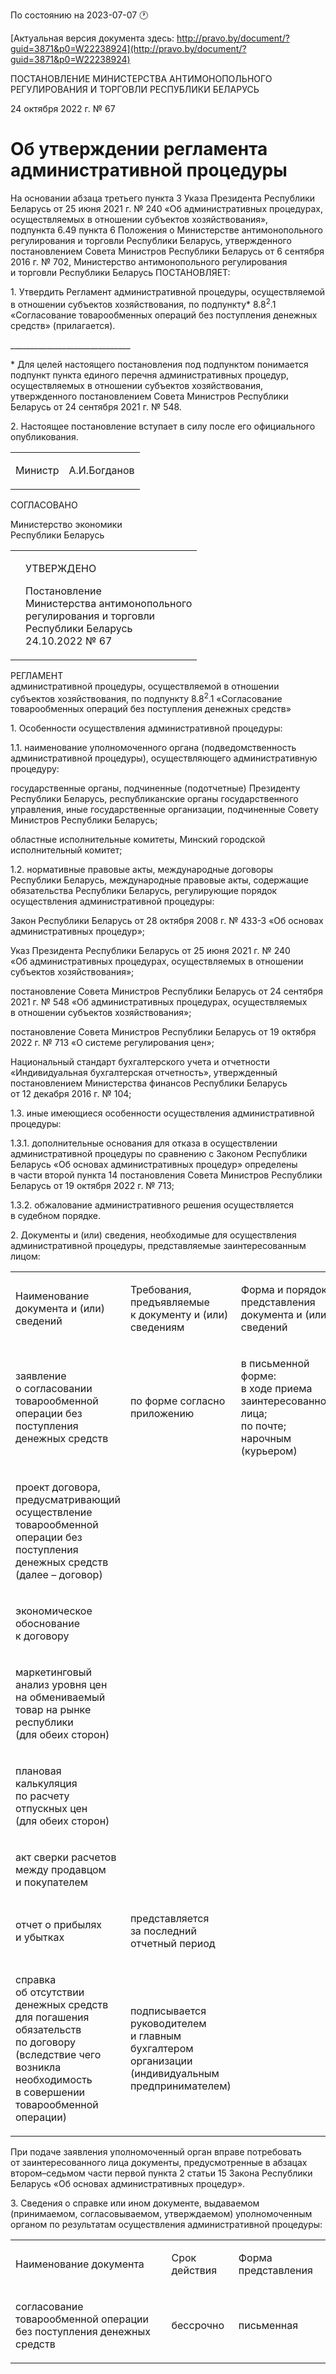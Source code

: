 По состоянию на 2023-07-07 &#x1F550;

[Актуальная версия документа здесь: http://pravo.by/document/?guid=3871&p0=W22238924](http://pravo.by/document/?guid=3871&p0=W22238924)

<p>ПОСТАНОВЛЕНИЕ МИНИСТЕРСТВА АНТИМОНОПОЛЬНОГО РЕГУЛИРОВАНИЯ И ТОРГОВЛИ РЕСПУБЛИКИ БЕЛАРУСЬ</p>
<p>24 октября 2022 г. № 67</p>
<h1>Об утверждении регламента административной процедуры</h1>
<p>На основании абзаца третьего пункта 3 Указа Президента Республики Беларусь от 25 июня 2021 г. № 240 «Об административных процедурах, осуществляемых в отношении субъектов хозяйствования», подпункта 6.49 пункта 6 Положения о Министерстве антимонопольного регулирования и торговли Республики Беларусь, утвержденного постановлением Совета Министров Республики Беларусь от 6 сентября 2016 г. № 702, Министерство антимонопольного регулирования и торговли Республики Беларусь ПОСТАНОВЛЯЕТ:</p>
<p>1. Утвердить Регламент административной процедуры, осуществляемой в отношении субъектов хозяйствования, по подпункту* 8.8<sup>2</sup>.1 «Согласование товарообменных операций без поступления денежных средств» (прилагается).</p>
<p>______________________________</p>
<p>* Для целей настоящего постановления под подпунктом понимается подпункт пункта единого перечня административных процедур, осуществляемых в отношении субъектов хозяйствования, утвержденного постановлением Совета Министров Республики Беларусь от 24 сентября 2021 г. № 548.</p>
<p>2. Настоящее постановление вступает в силу после его официального опубликования.</p>
<p></p>
<table><tr>
<td><p>Министр</p></td>
<td><p>А.И.Богданов</p></td>
</tr></table>
<p></p>
<p>СОГЛАСОВАНО</p>
<p>Министерство экономики <br>Республики Беларусь</p>
<p></p>
<table><tr>
<td><p></p></td>
<td>
<p>УТВЕРЖДЕНО</p>
<p>Постановление <br>Министерства антимонопольного <br>регулирования и торговли <br>Республики Беларусь<br>24.10.2022 № 67</p>
</td>
</tr></table>
<p>РЕГЛАМЕНТ<br>административной процедуры, осуществляемой в отношении субъектов хозяйствования, по подпункту 8.8<sup>2</sup>.1 «Согласование товарообменных операций без поступления денежных средств»</p>
<p>1. Особенности осуществления административной процедуры:</p>
<p>1.1. наименование уполномоченного органа (подведомственность административной процедуры), осуществляющего административную процедуру:</p>
<p>государственные органы, подчиненные (подотчетные) Президенту Республики Беларусь, республиканские органы государственного управления, иные государственные организации, подчиненные Совету Министров Республики Беларусь;</p>
<p>областные исполнительные комитеты, Минский городской исполнительный комитет;</p>
<p>1.2. нормативные правовые акты, международные договоры Республики Беларусь, международные правовые акты, содержащие обязательства Республики Беларусь, регулирующие порядок осуществления административной процедуры:</p>
<p>Закон Республики Беларусь от 28 октября 2008 г. № 433-З «Об основах административных процедур»;</p>
<p>Указ Президента Республики Беларусь от 25 июня 2021 г. № 240 «Об административных процедурах, осуществляемых в отношении субъектов хозяйствования»;</p>
<p>постановление Совета Министров Республики Беларусь от 24 сентября 2021 г. № 548 «Об административных процедурах, осуществляемых в отношении субъектов хозяйствования»;</p>
<p>постановление Совета Министров Республики Беларусь от 19 октября 2022 г. № 713 «О системе регулирования цен»;</p>
<p>Национальный стандарт бухгалтерского учета и отчетности «Индивидуальная бухгалтерская отчетность», утвержденный постановлением Министерства финансов Республики Беларусь от 12 декабря 2016 г. № 104;</p>
<p>1.3. иные имеющиеся особенности осуществления административной процедуры:</p>
<p>1.3.1. дополнительные основания для отказа в осуществлении административной процедуры по сравнению с Законом Республики Беларусь «Об основах административных процедур» определены в части второй пункта 14 постановления Совета Министров Республики Беларусь от 19 октября 2022 г. № 713;</p>
<p>1.3.2. обжалование административного решения осуществляется в судебном порядке.</p>
<p>2. Документы и (или) сведения, необходимые для осуществления административной процедуры, представляемые заинтересованным лицом:</p>
<p></p>
<table>
<tr>
<td><p>Наименование документа и (или) сведений</p></td>
<td><p>Требования, предъявляемые к документу и (или) сведениям</p></td>
<td><p>Форма и порядок представления документа и (или) сведений</p></td>
</tr>
<tr>
<td><p>заявление о согласовании товарообменной операции без поступления денежных средств</p></td>
<td><p>по форме согласно приложению </p></td>
<td><p>в письменной форме:<br>в ходе приема заинтересованного лица;<br>по почте;<br>нарочным (курьером)</p></td>
</tr>
<tr>
<td><p>проект договора, предусматривающий осуществление товарообменной операции без поступления денежных средств (далее – договор)</p></td>
<td><p></p></td>
</tr>
<tr>
<td><p>экономическое обоснование к договору </p></td>
<td><p></p></td>
</tr>
<tr>
<td><p>маркетинговый анализ уровня цен на обмениваемый товар на рынке республики (для обеих сторон)</p></td>
<td><p></p></td>
</tr>
<tr>
<td><p>плановая калькуляция по расчету отпускных цен (для обеих сторон)</p></td>
<td><p></p></td>
</tr>
<tr>
<td><p>акт сверки расчетов между продавцом и покупателем</p></td>
<td><p></p></td>
</tr>
<tr>
<td><p>отчет о прибылях и убытках </p></td>
<td><p>представляется за последний отчетный период</p></td>
</tr>
<tr>
<td><p>справка об отсутствии денежных средств для погашения обязательств по договору (вследствие чего возникла необходимость в совершении товарообменной операции) </p></td>
<td><p>подписывается руководителем и главным бухгалтером организации (индивидуальным предпринимателем)</p></td>
</tr>
</table>
<p></p>
<p>При подаче заявления уполномоченный орган вправе потребовать от заинтересованного лица документы, предусмотренные в абзацах втором–седьмом части первой пункта 2 статьи 15 Закона Республики Беларусь «Об основах административных процедур».</p>
<p>3. Сведения о справке или ином документе, выдаваемом (принимаемом, согласовываемом, утверждаемом) уполномоченным органом по результатам осуществления административной процедуры:</p>
<p></p>
<table>
<tr>
<td><p>Наименование документа</p></td>
<td><p>Срок действия</p></td>
<td><p>Форма представления</p></td>
</tr>
<tr>
<td><p>согласование товарообменной операции без поступления денежных средств </p></td>
<td><p>бессрочно</p></td>
<td><p>письменная </p></td>
</tr>
</table>
<p></p>
